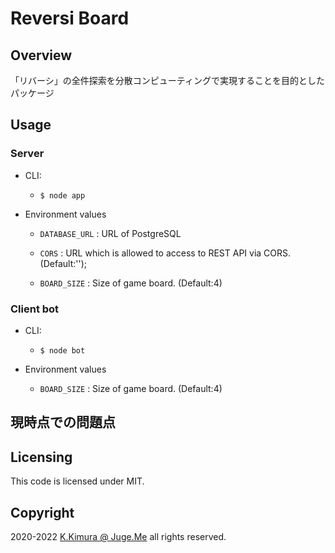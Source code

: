 # Reversi Board


## Overview

「リバーシ」の全件探索を分散コンピューティングで実現することを目的としたパッケージ


## Usage

### Server

- CLI: 

  - `$ node app`

- Environment values

  - `DATABASE_URL` : URL of PostgreSQL

  - `CORS` : URL which is allowed to access to REST API via CORS. (Default:'');

  - `BOARD_SIZE` : Size of game board. (Default:4)


### Client bot

- CLI: 

  - `$ node bot`

- Environment values

  - `BOARD_SIZE` : Size of game board. (Default:4)



## 現時点での問題点



## Licensing

This code is licensed under MIT.


## Copyright

2020-2022  [K.Kimura @ Juge.Me](https://github.com/dotnsf) all rights reserved.
